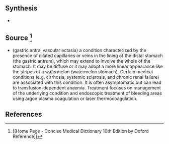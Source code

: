 ## Synthesis
- 
## Source [^1]
- (gastric antral vascular ectasia) a condition characterized by the presence of dilated capillaries or veins in the lining of the distal stomach (the gastric antrum), which may extend to involve the whole of the stomach. It may be diffuse or it may adopt a more linear appearance like the stripes of a watermelon (watermelon stomach). Certain medical conditions (e.g. cirrhosis, systemic sclerosis, and chronic renal failure) are associated with this condition. It is often asymptomatic but can lead to transfusion-dependent anaemia. Treatment focuses on management of the underlying condition and endoscopic treatment of bleeding areas using argon plasma coagulation or laser thermocoagulation.
## References

[^1]: [[Home Page - Concise Medical Dictionary 10th Edition by Oxford Reference]]